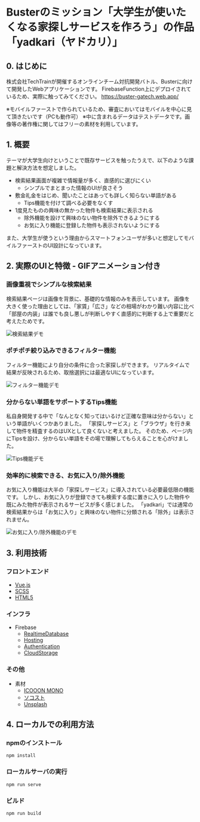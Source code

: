 # Busterのミッション「大学生が使いたくなる家探しサービスを作ろう」の作品「yadkari（ヤドカリ）」

## 0. はじめに
株式会社TechTrainが開催するオンラインチーム対抗開発バトル、Busterに向けて開発したWebアプリケーションです。
FirebaseFunction上にデプロイされているため、実際に触ってみてください。
https://buster-gatech.web.app/

※モバイルファーストで作られているため、審査においてはモバイルを中心に見て頂きたいです（PCも動作可）
※中に含まれるデータはテストデータです。画像等の著作権に関してはフリーの素材を利用しています。

## 1. 概要

テーマが大学生向けということで既存サービスを触ったうえで、以下のような課題と解決方法を想定しました。

- 検索結果画面が複雑で情報量が多く、直感的に選びにくい
    - シンプルでまとまった情報のUIが良さそう
- 敷金礼金をはじめ、聞いたことはあっても詳しく知らない単語がある
    - Tips機能を付けて調べる必要をなくす
- 1度見たものの興味の無かった物件も検索結果に表示される
    - 除外機能を設けて興味のない物件を除外できるようにする
    - お気に入り機能に登録した物件も表示されないようにする

また、大学生が使うという理由からスマートフォンユーザが多いと想定してモバイルファーストのUI設計になっています。

## 2. 実際のUIと特徴 - GIFアニメーション付き

### 画像重視でシンプルな検索結果

検索結果ページは画像を背景に、基礎的な情報のみを表示しています。
画像を大きく使った理由としては、「家賃」「広さ」などの相場がわかり難い内容に比べ「部屋の内装」は誰でも良し悪しが判断しやすく直感的に判断する上で重要だと考えたためです。

![検索結果デモ](https://i.imgur.com/RYHyRuj.gif)

### ポチポチ絞り込みできるフィルター機能

フィルター機能により自分の条件に合った家探しができます。
リアルタイムで結果が反映されるため、取捨選択には最適なUIになっています。

![フィルター機能デモ](https://i.imgur.com/fElIQua.gif)

### 分からない単語をサポートするTips機能

私自身開発する中で「なんとなく知ってはいるけど正確な意味は分からない」という単語がいくつかありました。
「家探しサービス」と「ブラウザ」を行き来して物件を精査するのはUXとして良くないと考えました。
そのため、ページ内にTipsを設け、分からない単語をその場で理解してもらえることを心がけました。

![Tips機能デモ](https://i.imgur.com/kzSQtza.gif)

### 効率的に検索できる、お気に入り/除外機能

お気に入り機能は大半の「家探しサービス」に導入されている必要最低限の機能です。
しかし、お気に入りが登録できても検索する度に置きに入りした物件や既にみた物件が表示されるサービスが多く感じました。
「yadkari」では通常の検索結果からは「お気に入り」と興味のない物件に分類される「除外」は表示されません。

![お気に入り/除外機能のデモ](https://i.imgur.com/l9avxkq.gif)

## 3. 利用技術

### フロントエンド

- [Vue.js](https://jp.vuejs.org/index.html)
- [SCSS](https://github.com/sass/sass)
- [HTML5](https://developer.mozilla.org/ja/docs/Web/Guide/HTML/HTML5)

### インフラ

- Firebase
    - [RealtimeDatabase](https://firebase.google.com/docs/database?authuser=0)
    - [Hosting](https://firebase.google.com/docs/hosting?authuser=0)
    - [Authentication](https://firebase.google.com/docs/auth?authuser=0)
    - [CloudStorage](https://firebase.google.com/docs/storage?authuser=0)

### その他

- 素材
    - [ICOOON MONO](https://icooon-mono.com/)
    - [ソコスト](https://soco-st.com/)
    - [Unsplash](https://unsplash.com/)

## 4. ローカルでの利用方法

### npmのインストール
```
npm install
```

### ローカルサーバの実行
```
npm run serve
```

### ビルド
```
npm run build
```
